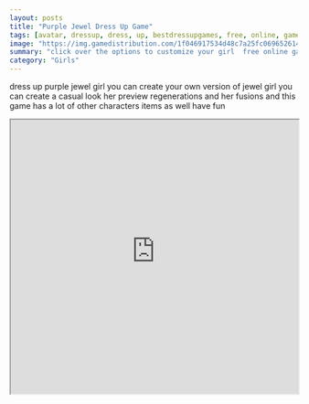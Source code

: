 ```yaml
---
layout: posts
title: "Purple Jewel Dress Up Game"
tags: [avatar, dressup, dress, up, bestdressupgames, free, online, games, oyna, game, free, games, play, play, games]
image: "https://img.gamedistribution.com/1f046917534d48c7a25fc0696526149d-512x512.jpeg"
summary: "click over the options to customize your girl  free online games oyna game free games play play games"
category: "Girls"
---
```


dress up purple jewel girl you can create your own version of jewel girl you can create a casual look her preview regenerations and her fusions and this game has a lot of other characters items as well have fun

<iframe width="100%" height="480px;" src="https://html5.gamedistribution.com/1f046917534d48c7a25fc0696526149d/"></iframe>